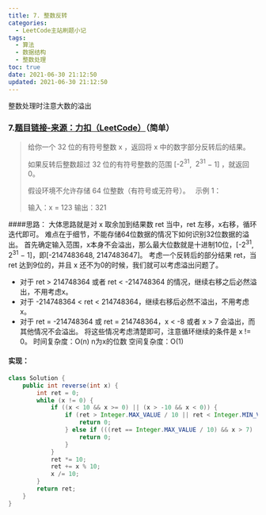 ```yaml
---
title: 7. 整数反转
categories:
  - LeetCode主站刷题小记
tags:
  - 算法
  - 数据结构
  - 整数处理
toc: true
date: 2021-06-30 21:12:50
updated: 2021-06-30 21:12:50
---
```


[//]: # (下一行开始到<!--more-->为引文部分，引文会显示在预览中)
整数处理时注意大数的溢出
<!--more-->
<script id="__bs_script__">//<![CDATA[
    document.write("<script async src='http://HOST:3000/browser-sync/browser-sync-client.js?v=2.26.14'><\/script>".replace("HOST", location.hostname));
//]]></script>

[//]: # (下一行开始为正文)
### 7.[题目链接-来源：力扣（LeetCode）](https://leetcode-cn.com/problems/reverse-integer)（简单）
>给你一个 32 位的有符号整数 x ，返回将 x 中的数字部分反转后的结果。
>
>如果反转后整数超过 32 位的有符号整数的范围 \[-$2^31$,  $2^31$ − 1] ，就返回 0。
>
>假设环境不允许存储 64 位整数（有符号或无符号）。
> 
>示例 1：
>
>输入：x = 123
>输出：321

####思路：
大体思路就是对 x 取余加到结果数 ret 当中，ret 左移，x右移，循环迭代即可。
难点在于细节，不能存储64位数据的情况下如何识别32位数据的溢出。
首先确定输入范围，x本身不会溢出，那么最大位数就是十进制10位，\[-$2^31$,  $2^31$ − 1]，即\[-2147483648, 2147483647]。
考虑一个反转后的部分结果 ret，当 ret 达到9位的，并且 x 还不为0的时候，我们就可以考虑溢出问题了。
* 对于 ret > 214748364 或者 ret < -214748364 的情况，继续右移之后必然溢出，不用考虑x。
* 对于 -214748364 < ret < 214748364，继续右移后必然不溢出，不用考虑x。
* 对于 ret = -214748364 或 ret = 214748364，x < -8 或者 x > 7 会溢出，而其他情况不会溢出。
将这些情况考虑清楚即可，注意循环继续的条件是 x != 0。
时间复杂度：O(n) n为x的位数
空间复杂度：O(1)

#### 实现：
```java
class Solution {
    public int reverse(int x) {
        int ret = 0;
        while (x != 0) {
            if ((x < 10 && x >= 0) || (x > -10 && x < 0)) {
                if (ret > Integer.MAX_VALUE / 10 || ret < Integer.MIN_VALUE / 10) {
                    return 0;
                } else if (((ret == Integer.MAX_VALUE / 10) && x > 7) || ((ret == Integer.MIN_VALUE / 10) && x < -8)) {
                    return 0;
                }
            }
            ret *= 10;
            ret += x % 10;
            x /= 10;
        }
        return ret;
    }
}
```